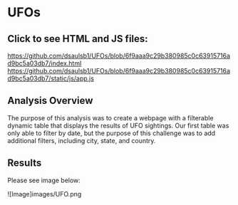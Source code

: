 # UFOs

## Click to see HTML and JS files: 
https://github.com/dsaulsb1/UFOs/blob/6f9aaa9c29b380985c0c63915716ad9bc5a03db7/index.html
https://github.com/dsaulsb1/UFOs/blob/6f9aaa9c29b380985c0c63915716ad9bc5a03db7/static/js/app.js

## Analysis Overview

The purpose of this analysis was to create a webpage with a filterable dynamic table that displays the results of UFO sightings. Our 
first table was only able to filter by date, but the purpose of this challenge was to add additional filters, including city, state,
and country.

## Results

Please see image below:

![Image]images/UFO.png
